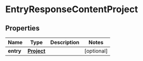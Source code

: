 
# EntryResponseContentProject

## Properties
Name | Type | Description | Notes
------------ | ------------- | ------------- | -------------
**entry** | [**Project**](Project.md) |  |  [optional]



